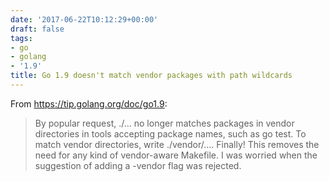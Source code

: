 ```yaml
---
date: '2017-06-22T10:12:29+00:00'
draft: false
tags:
- go
- golang
- '1.9'
title: Go 1.9 doesn't match vendor packages with path wildcards
---
```


From https://tip.golang.org/doc/go1.9:

>By popular request, ./... no longer matches packages in vendor directories in tools accepting package names, such as go test. To match vendor directories, write ./vendor/.... Finally! This removes the need for any kind of vendor-aware Makefile. I was worried when the suggestion of adding a -vendor flag was rejected.
